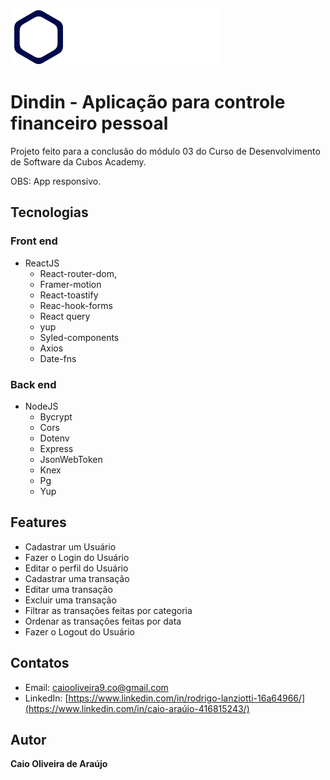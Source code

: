 ![Logo do projeto](https://github.com/CaioDev19/DinDin/blob/main/client/src/assets/images/logo.svg)

# Dindin - Aplicação para controle financeiro pessoal
Projeto feito para a conclusão do módulo 03 do Curso de Desenvolvimento de Software da Cubos Academy.

OBS: App responsivo.

## Tecnologias

### Front end 

- ReactJS
  - React-router-dom,
  - Framer-motion
  - React-toastify
  - Reac-hook-forms
  - React query
  - yup
  - Syled-components
  - Axios
  - Date-fns
  
### Back end

- NodeJS
  - Bycrypt
  - Cors
  - Dotenv
  - Express
  - JsonWebToken
  - Knex
  - Pg
  - Yup
  
 ## Features
 
 - Cadastrar um Usuário
 - Fazer o Login do Usuário
 - Editar o perfil do Usuário
 - Cadastrar uma transação
 - Editar uma transação
 - Excluir uma transação
 - Filtrar as transações feitas por categoria
 - Ordenar as transações feitas por data
 - Fazer o Logout do Usuário

## Contatos
- Email: caiooliveira9.co@gmail.com  
- LinkedIn: [https://www.linkedin.com/in/rodrigo-lanziotti-16a64966/](https://www.linkedin.com/in/caio-araújo-416815243/)

## Autor
**Caio Oliveira de Araújo**

##

